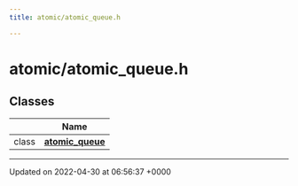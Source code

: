 ```yaml
---
title: atomic/atomic_queue.h

---
```


# atomic/atomic_queue.h



## Classes

|                | Name           |
| -------------- | -------------- |
| class | **[atomic_queue](Classes/classatomic__queue.md)**  |






-------------------------------

Updated on 2022-04-30 at 06:56:37 +0000
